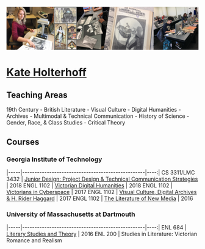<link rel="shortcut icon" href="/favicon.ico" type="image/x-icon">
<link rel="icon" href="/favicon.ico" type="image/x-icon">

![Holterhoff Pedagogy](/HolterhoffPedagogy.JPG)

<h1><a href="http://kateholterhoff.com/">Kate Holterhoff</a></h1>

<h2>Teaching Areas</h2>

19th Century   -    British Literature   -   Visual Culture   -   Digital Humanities  -
Archives   -   Multimodal & Technical Communication   -   History of Science   -
Gender, Race, & Class Studies   -   Critical Theory

<h2>Courses</h2>

<h3>Georgia Institute of Technology</h3>
  
  |-----|--------------------------------------------------|----:|
  CS 3311/LMC 3432 | <a href="https://docs.google.com/document/d/1Y8hcGB7fK9Kq7NcljnrApaXI1SAhwvvNm78yIy06D3I/edit?usp=sharing">Junior Design: Project Design & Technical Communication Strategies</a> | 2018
  ENGL 1102 | <a href="https://kholterhoff.github.io/S18_ENG_1102/Victorian_Digital_Humanities">Victorian Digital Humanities</a> | 2018
  ENGL 1102 | <a href="https://kholterhoff.github.io/F17_ENG_1102/Victorians_In_Cyberspace">Victorians in Cyberspace</a> | 2017
  ENGL 1102 | <a href="http://1102vcdahrh.wordpress.com/">Visual Culture, Digital Archives & H. Rider Haggard</a> | 2017
  ENGL 1102 | <a href="http://1102theliteratureofnewmedia.weebly.com/">The Literature of New Media</a> | 2016
    
  <h3>University of Massachusetts at Dartmouth</h3>
  
  |-----|--------------------------------------------------|----:|
  ENL 684 | <a href="https://literarystudiesandtheoryspring2016.wordpress.com/">Literary Studies and Theory<a> | 2016
  ENL 200 | Studies in Literature: Victorian Romance and Realism 
